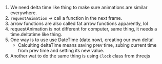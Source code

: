 1. We need delta time like thing to make sure animations are similar everywhere.
2. `requestAnimation` -> call a function in the next frame.
3. arrow functions are also called fat arrow functions apparently, lol
4. requestAnimation is not different for computer, same thing, it needs a time.deltatime like thing.
5. One way is to use use DateTime (date.now), creating our own delta!
    - Calculting deltaTime means saving prev time, subing current time from prev time and setting its new value.
6. Another wat to do the same thing is using `Clock` class from threejs
